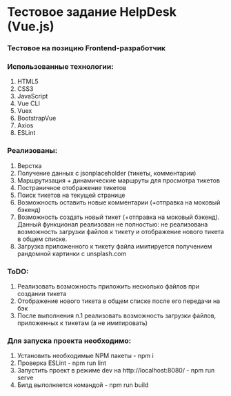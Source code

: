 # Тестовое задание HelpDesk (Vue.js)

### Тестовое на позицию Frontend-разработчик

### Использованные технологии:
1. HTML5
2. CSS3
3. JavaScript
4. Vue CLI
5. Vuex
6. BootstrapVue
7. Axios
8. ESLint

### Реализованы:
1. Верстка
2. Получение данных с jsonplaceholder (тикеты, комментарии)
3. Маршрутизация + динамические маршруты для просмотра тикетов
4. Постраничное отображение тикетов
5. Поиск тикетов на текущей странице
6. Возможность оставить новые комментарии (+отправка на моковый бэкенд)
7. Возможность создать новый тикет (+отправка на моковый бэкенд). Данный функционал реализован не полностью: не реализована возможность загрузки файлов к тикету и отображение нового тикета в общем списке.
8. Загрузка приложенного к тикету файла имитируется получением рандомной картинки с unsplash.com

### ToDO:
1. Реализовать возможность приложить несколько файлов при создании тикета
2. Отображение нового тикета в общем списке после его передачи на бэк
3. После выполнения п.1 реализовать возможность загрузки файлов, приложенных к тикетам (а не имитировать)

### Для запуска проекта необходимо:
1. Установить необходимые NPM пакеты - npm i
2. Проверка ESLint - npm run lint
3. Запустить проект в режиме dev на http://localhost:8080/ - npm run serve
4. Билд выполняется командой - npm run build

